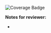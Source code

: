 <!-- Change the "18" to your pull request number -->
![Coverage Badge](https://img.shields.io/endpoint?url=https://gist.githubusercontent.com/sergenm/fc852272be18bb21d4a7418ab58e2edc/raw/cod-be__pull_30.json)

**Notes for reviewer:**

*